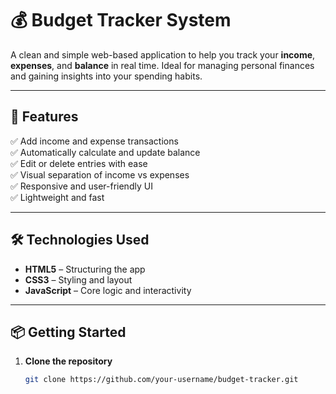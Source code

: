 # 💰 Budget Tracker System

A clean and simple web-based application to help you track your **income**, **expenses**, and **balance** in real time. Ideal for managing personal finances and gaining insights into your spending habits.

---

## 🚀 Features

✅ Add income and expense transactions  
✅ Automatically calculate and update balance  
✅ Edit or delete entries with ease  
✅ Visual separation of income vs expenses  
✅ Responsive and user-friendly UI  
✅ Lightweight and fast

---

## 🛠️ Technologies Used

- **HTML5** – Structuring the app
- **CSS3** – Styling and layout
- **JavaScript** – Core logic and interactivity  
<!-- Add more if using localStorage, frameworks, or a backend -->

---

## 📦 Getting Started

1. **Clone the repository**

   ```bash
   git clone https://github.com/your-username/budget-tracker.git
